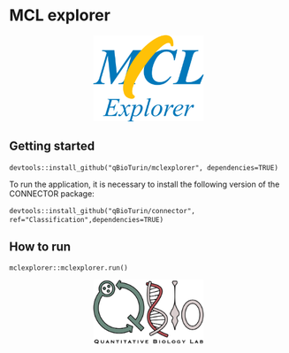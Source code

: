 # MCL explorer

<p align="center">
  <a href="https://qbio.di.unito.it/">
    <img src="./inst/Shiny/www/MCLlogo.png" alt="QBio Logo" width="200">
  </a>
</p>

## Getting started

```
devtools::install_github("qBioTurin/mclexplorer", dependencies=TRUE)
```

To run the application, it is necessary to install the following version of the CONNECTOR package:

```
devtools::install_github("qBioTurin/connector", ref="Classification",dependencies=TRUE)
```

## How to run 

```
mclexplorer::mclexplorer.run()
```


<p align="center">
  <a href="https://qbio.di.unito.it/">
    <img src="./inst/Shiny/www/Logo_QBio.png" alt="QBio Logo" width="200">
  </a>
</p>